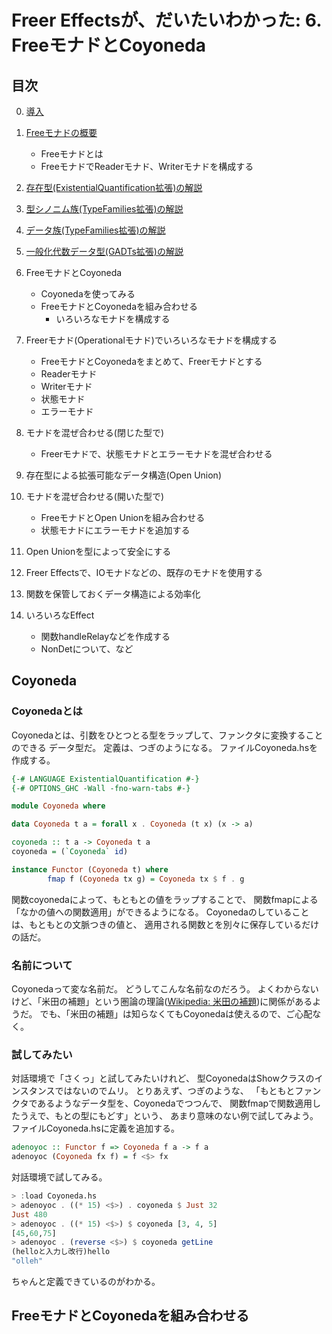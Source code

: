 Freer Effectsが、だいたいわかった: 6. FreeモナドとCoyoneda
==========================================================

目次
----

0. [導入](../prelude.md)

1. [Freeモナドの概要](../free-monad/free-monad.md)
	* Freeモナドとは
	* FreeモナドでReaderモナド、Writerモナドを構成する
2. [存在型(ExistentialQuantification拡張)の解説](
	../existential-quantification/existentials.md )
3. [型シノニム族(TypeFamilies拡張)の解説](./type-synonym-family.md)
4. [データ族(TypeFamilies拡張)の解説](../type-families/data-family.md)
5. [一般化代数データ型(GADTs拡張)の解説](../gadts/gadts.md)
6. FreeモナドとCoyoneda
	* Coyonedaを使ってみる
	* FreeモナドとCoyonedaを組み合わせる
		+ いろいろなモナドを構成する
7. Freerモナド(Operationalモナド)でいろいろなモナドを構成する
	* FreeモナドとCoyonedaをまとめて、Freerモナドとする
	* Readerモナド
	* Writerモナド
	* 状態モナド
	* エラーモナド
8. モナドを混ぜ合わせる(閉じた型で)
	* Freerモナドで、状態モナドとエラーモナドを混ぜ合わせる
9. 存在型による拡張可能なデータ構造(Open Union)
10. モナドを混ぜ合わせる(開いた型で)
	* FreeモナドとOpen Unionを組み合わせる
	* 状態モナドにエラーモナドを追加する
11. Open Unionを型によって安全にする
12. Freer Effectsで、IOモナドなどの、既存のモナドを使用する
13. 関数を保管しておくデータ構造による効率化
14. いろいろなEffect
	* 関数handleRelayなどを作成する
	* NonDetについて、など

Coyoneda
--------

### Coyonedaとは

Coyonedaとは、引数をひとつとる型をラップして、ファンクタに変換することのできる
データ型だ。
定義は、つぎのようになる。
ファイルCoyoneda.hsを作成する。

```hs:Coyoneda.hs
{-# LANGUAGE ExistentialQuantification #-}
{-# OPTIONS_GHC -Wall -fno-warn-tabs #-}

module Coyoneda where

data Coyoneda t a = forall x . Coyoneda (t x) (x -> a)

coyoneda :: t a -> Coyoneda t a
coyoneda = (`Coyoneda` id)

instance Functor (Coyoneda t) where
        fmap f (Coyoneda tx g) = Coyoneda tx $ f . g
```

関数coyonedaによって、もともとの値をラップすることで、
関数fmapによる「なかの値への関数適用」ができるようになる。
Coyonedaのしていることは、もともとの文脈つきの値と、
適用される関数とを別々に保存しているだけの話だ。

### 名前について

Coyonedaって変な名前だ。
どうしてこんな名前なのだろう。
よくわからないけど、「米田の補題」という圏論の理論([Wikipedia: 米田の補題](
	https://ja.wikipedia.org/wiki/米田の補題))に関係があるようだ。
でも、「米田の補題」は知らなくてもCoyonedaは使えるので、ご心配なく。

### 試してみたい

対話環境で「さくっ」と試してみたいけれど、
型CoyonedaはShowクラスのインスタンスではないのでムリ。
とりあえず、つぎのような、
「もともとファンクタであるようなデータ型を、Coyonedaでつつんで、
関数fmapで関数適用したうえで、もとの型にもどす」という、
あまり意味のない例で試してみよう。
ファイルCoyoneda.hsに定義を追加する。

```hs:Coyoneda.hs
adenoyoc :: Functor f => Coyoneda f a -> f a
adenoyoc (Coyoneda fx f) = f <$> fx
```

対話環境で試してみる。

```hs
> :load Coyoneda.hs
> adenoyoc . ((* 15) <$>) . coyoneda $ Just 32
Just 480
> adenoyoc . ((* 15) <$>) $ coyoneda [3, 4, 5]
[45,60,75]
> adenoyoc . (reverse <$>) $ coyoneda getLine
(helloと入力し改行)hello
"olleh"
```

ちゃんと定義できているのがわかる。

FreeモナドとCoyonedaを組み合わせる
----------------------------------
